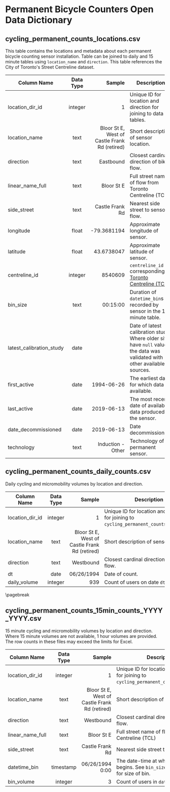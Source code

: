 
# Permanent Bicycle Counters Open Data Dictionary 
<!-- Note: this data dictionary is converted to pdf via pandoc and published to Open Data via Airflow. -->

## cycling_permanent_counts_locations.csv

This table contains the locations and metadata about each permanent bicycle counting sensor installation. Table can be joined to daily and 15 minute tables using `location_name` and `direction`. This table references the City of Toronto's Street Centreline dataset. 

| Column Name              | Data Type   | Sample                                        | Description    | 
|-------------------------------|:-----------:|--------------------------------------:|-------------------------------------------------------------|
| location_dir_id            | integer        | 1 | Unique ID for location and direction for joining to data tables. |
| location_name            | text        | Bloor St E, West of Castle Frank Rd (retired) | Short description of sensor location. |
| direction                | text        | Eastbound                                     | Closest cardinal direction of bike flow. |
| linear_name_full         | text        | Bloor St E                                    | Full street name of flow from Toronto Centreline (TCL) |
| side_street              | text        | Castle Frank Rd                               | Nearest side street to sensor flow. |
| longitude                | float     | -79.3681194                                   | Approximate longitude of sensor. |
| latitude                 | float     | 43.6738047                                    | Approximate latitude of sensor. |
| centreline_id            | integer     | 8540609                                       | `centreline_id` corresponding to [Toronto Centreline (TCL)](https://open.toronto.ca/dataset/toronto-centreline-tcl/) |
| bin_size                 | text    | 00:15:00 | Duration of `datetime_bin`s recorded by sensor in the 15 minute table. |
| latest_calibration_study | date        |                                               | Date of latest calibration study. Where older sites have `null` values, the data was validated with other available sources. |
| first_active             | date        | 1994-06-26                                    | The earliest date for which data is available. |
| last_active              | date        | 2019-06-13                                    | The most recent date of available data produced by the sensor. |
| date_decommissioned      | date        | 2019-06-13                                    | Date decommissioned. |
| technology               | text        | Induction - Other                             | Technology of permanent sensor. |

## cycling_permanent_counts_daily_counts.csv

Daily cycling and micromobility volumes by location and direction. 

| Column Name      | Data Type | Sample                                        | Description                              |
|------------------|:---------:|----------------------------------------------:|------------------------------------------|
| location_dir_id            | integer        | 1 | Unique ID for location and direction for joining to `cycling_permanent_counts_locations`. |
| location_name    | text      | Bloor St E, West of Castle Frank Rd (retired) | Short description of sensor location.    |
| direction        | text      | Westbound                                     | Closest cardinal direction of bike flow. |
| dt               | date      | 06/26/1994                                    | Date of count.                           |
| daily_volume     | integer   | 939                                           | Count of users on date `dt`.             |

<!-- \pagebreak used for pandoc formatting -->
\pagebreak

## cycling_permanent_counts_15min_counts_YYYY_YYYY.csv

15 minute cycling and micromobility volumes by location and direction. Where 15 minute volumes are not available, 1 hour volumes are provided. The row counts in these files may exceed the limits for Excel. 

| Column Name      | Data Type | Sample                         | Description                              |
|------------------|:---------:|-------------------------------:|------------------------------------------|
| location_dir_id            | integer        | 1 | Unique ID for location and direction for joining to `cycling_permanent_counts_locations`. |
| location_name    | text                        | Bloor St E, West of Castle Frank Rd (retired) | Short description of sensor location.                                                        |
| direction        | text                        | Westbound                                     | Closest cardinal direction of bike flow.                                                     |
| linear_name_full         | text        | Bloor St E                                    | Full street name of flow from Toronto Centreline (TCL) |
| side_street              | text        | Castle Frank Rd                               | Nearest side street to sensor flow. |
| datetime_bin     | timestamp                   | 06/26/1994 0:00 | The date-time at which the record begins. See `bin_size` in `sites` table for size of bin.                               |
| bin_volume       | integer                     | 3                                             | Count of users in `datetime_bin`.                                                            |
